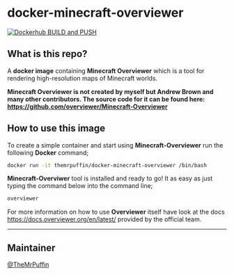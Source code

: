 # docker-minecraft-overviewer
[![Dockerhub BUILD and PUSH](https://github.com/TheMrPuffin/docker-minecraft-overviewer/actions/workflows/docker-publish.yml/badge.svg?event=release)](https://github.com/TheMrPuffin/docker-minecraft-overviewer/actions/workflows/docker-publish.yml)
## What is this repo?
A **docker image** containing **Minecraft Overviewer** which is a tool for rendering high-resolution maps of Minecraft worlds. 

**Minecraft Overviewer is not created by myself but Andrew Brown and many other contributors. The source code for it can be found here: https://github.com/overviewer/Minecraft-Overviewer**

## How to use this image

To create a simple container and start using **Minecraft-Overviewer** run the following **Docker** command;
``` sh
docker run -it themrpuffin/docker-minecraft-overviewer /bin/bash
``` 
**Minecraft-Overviwer** tool is installed and ready to go! It as easy as just typing the command below into the command line; 
``` sh
overviewer
```
For more information on how to use **Overviewer** itself have look at the docs https://docs.overviewer.org/en/latest/ provided by the official team. 

------------ 

## Maintainer
[@TheMrPuffin](https://github.com/TheMrPuffin)
